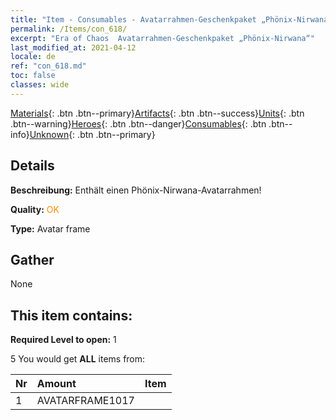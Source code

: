 ```yaml
---
title: "Item - Consumables - Avatarrahmen-Geschenkpaket „Phönix-Nirwana“"
permalink: /Items/con_618/
excerpt: "Era of Chaos  Avatarrahmen-Geschenkpaket „Phönix-Nirwana“"
last_modified_at: 2021-04-12
locale: de
ref: "con_618.md"
toc: false
classes: wide
---
```

 [Materials](/de/Items/){: .btn .btn--primary}[Artifacts](/de/Items/Artifacts/){: .btn .btn--success}[Units](/de/Items/Units/){: .btn .btn--warning}[Heroes](/de/Items/Heroes/){: .btn .btn--danger}[Consumables](/de/Items/Consumables/){: .btn .btn--info}[Unknown](/de/Items/Unknown/){: .btn .btn--primary}

## Details
 **Beschreibung:** Enthält einen Phönix-Nirwana-Avatarrahmen!

 **Quality:** <span style="color: #FF8C00">OK</span>

 **Type:** Avatar frame

## Gather

  None

## This item contains:

 **Required Level to open:** 1

 5 You would get **ALL** items  from:

  | Nr | Amount |     Item    |
  |:---|:-------|:------------|
  | 1 | AVATARFRAME1017 | 
